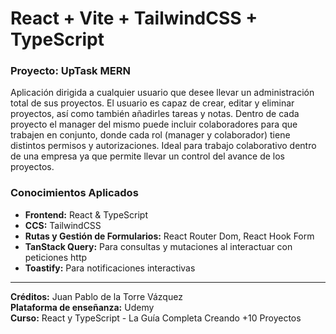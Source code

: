 #  React + Vite + TailwindCSS + TypeScript

### Proyecto: UpTask MERN

Aplicación dirigida a cualquier usuario que desee llevar un administración total de sus proyectos. El usuario es capaz de crear, editar y eliminar proyectos, así como también añadirles tareas y notas. Dentro de cada proyecto el manager del mismo puede incluir colaboradores para que trabajen en conjunto, donde cada rol (manager y colaborador) tiene distintos permisos y autorizaciones. Ideal para trabajo colaborativo dentro de una empresa ya que permite llevar un control del avance de los proyectos.

### Conocimientos Aplicados

* **Frontend:** React & TypeScript
* **CCS:** TailwindCSS 
* **Rutas y Gestión de Formularios:** React Router Dom, React Hook Form
* **TanStack Query:** Para consultas y mutaciones al interactuar con peticiones http
* **Toastify:** Para notificaciones interactivas


---
**Créditos:** Juan Pablo de la Torre Vázquez <br>
**Plataforma de enseñanza:** Udemy <br>
**Curso:** React y TypeScript - La Guía Completa Creando +10 Proyectos
